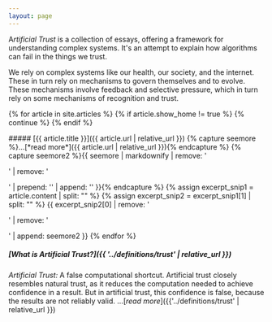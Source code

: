```yaml
---
layout: page
---
```


<p class="drop-cap">A<em>rtificial Trust</em> is a collection of
essays, offering a framework for understanding complex systems. It's
an attempt to explain how algorithms can fail in the things we
trust.</p>

We rely on complex systems like our health, our society, and the internet.
These in turn rely on mechanisms to govern themselves and to
evolve. These mechanisms involve feedback and selective pressure,
which in turn rely on some mechanisms of recognition and trust. 


{% for article in site.articles %}
  {% if article.show_home != true %}
  {% continue %}
  {% endif %}
    
<p class="mt-4"></p>
##### [{{ article.title }}]({{ article.url | relative_url }})
{% capture seemore %}...[*read more*]({{ article.url | relative_url }}){% endcapture %}
{% capture seemore2 %}{{ seemore
   | markdownify | remove: '<p>' | remove: '</p>'
   | prepend: '<span class="text-nowrap">' | append: '</span>' }}{% endcapture %}
{% assign excerpt_snip1 = article.content | split: "<!-- start_excerpt -->" %}
{% assign excerpt_snip2 = excerpt_snip1[1] | split: "<!-- end_excerpt -->" %}
{{ excerpt_snip2[0] | remove: '<p>' | remove: '</p>' | append: seemore2 }}
{% endfor %}

<p class="mt-4"></p>

##### [What is Artificial Trust?]({{ '../definitions/trust' | relative_url }})

*Artificial Trust:* A false computational
shortcut. Artificial trust closely resembles natural trust, as it
reduces the computation needed to achieve confidence in a
result. But in artificial trust, this confidence is false, because
the results are not reliably valid.
...[*read more*]({{'../definitions/trust' | relative_url }})
